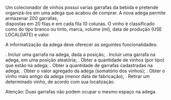 
  Um colecionador de vinhos possui varias garrafas da bebida
e pretende  organizá-los em uma adega que acabou de 
comprar. A nova adega permite armazenar 200 garrafas,  
dispostas em  20 filas e em cada fila 10 colunas.
  O vinho  é  classificado como do tipo branco ou tinto, marca,
volume (ml),  data de produção (USE LOCALDATE) e  valor. 

  A informatização da adega deve oferecer as seguintes funcionalidades:

. Incluir uma garrafa na adega, dada a posição;
. Incluir uma garrafa na adega, em uma posição aleatória;
. Obter a quantidade de vinhos (por tipo) que estão na adega;
. Obter a quantidade de garrafas cadastradas na adega;
. Obter o valor agregado da adega (somatório dos vinhos);
. Obter o vinho mais antigo da adega (menor data de fabricação);
. Retirar um determinado vinho, de acordo com sua localização.

Atenção:  Duas garrafas não podem ocupar o mesmo espaço na adega.  